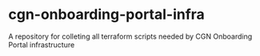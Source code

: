 # cgn-onboarding-portal-infra
A repository for colleting all terraform scripts needed by CGN Onboarding Portal infrastructure